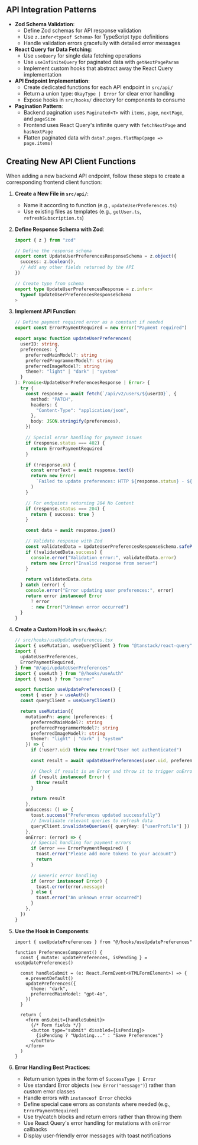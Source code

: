 ## API Integration Patterns

- **Zod Schema Validation**:
  - Define Zod schemas for API response validation
  - Use `z.infer<typeof Schema>` for TypeScript type definitions
  - Handle validation errors gracefully with detailed error messages
- **React Query for Data Fetching**:
  - Use `useQuery` for single data fetching operations
  - Use `useInfiniteQuery` for paginated data with `getNextPageParam`
  - Implement custom hooks that abstract away the React Query implementation
- **API Endpoint Implementation**:
  - Create dedicated functions for each API endpoint in `src/api/`
  - Return a union type: `OkayType | Error` for clear error handling
  - Expose hooks in `src/hooks/` directory for components to consume
- **Pagination Pattern**:
  - Backend pagination uses `Paginated<T>` with `items`, `page`, `nextPage`, and `pageSize`
  - Frontend uses React Query's infinite query with `fetchNextPage` and `hasNextPage`
  - Flatten paginated data with `data?.pages.flatMap(page => page.items)`

## Creating New API Client Functions

When adding a new backend API endpoint, follow these steps to create a corresponding frontend client function:

1. **Create a New File in `src/api/`**:
   - Name it according to function (e.g., `updateUserPreferences.ts`)
   - Use existing files as templates (e.g., `getUser.ts`, `refreshSubscription.ts`)

2. **Define Response Schema with Zod**:

   ```typescript
   import { z } from "zod"

   // Define the response schema
   export const UpdateUserPreferencesResponseSchema = z.object({
     success: z.boolean(),
     // Add any other fields returned by the API
   })

   // Create type from schema
   export type UpdateUserPreferencesResponse = z.infer<
     typeof UpdateUserPreferencesResponseSchema
   >
   ```

3. **Implement API Function**:

   ```typescript
   // Define payment required error as a constant if needed
   export const ErrorPaymentRequired = new Error("Payment required")

   export async function updateUserPreferences(
     userID: string,
     preferences: {
       preferredMainModel?: string
       preferredProgrammerModel?: string
       preferredImageModel?: string
       theme?: "light" | "dark" | "system"
     }
   ): Promise<UpdateUserPreferencesResponse | Error> {
     try {
       const response = await fetch(`/api/v2/users/${userID}`, {
         method: "PATCH",
         headers: {
           "Content-Type": "application/json",
         },
         body: JSON.stringify(preferences),
       })

       // Special error handling for payment issues
       if (response.status === 402) {
         return ErrorPaymentRequired
       }

       if (!response.ok) {
         const errorText = await response.text()
         return new Error(
           `Failed to update preferences: HTTP ${response.status} - ${errorText}`
         )
       }

       // For endpoints returning 204 No Content
       if (response.status === 204) {
         return { success: true }
       }

       const data = await response.json()

       // Validate response with Zod
       const validatedData = UpdateUserPreferencesResponseSchema.safeParse(data)
       if (!validatedData.success) {
         console.error("Validation error:", validatedData.error)
         return new Error("Invalid response from server")
       }

       return validatedData.data
     } catch (error) {
       console.error("Error updating user preferences:", error)
       return error instanceof Error
         ? error
         : new Error("Unknown error occurred")
     }
   }
   ```

4. **Create a Custom Hook in `src/hooks/`**:

   ```typescript
   // src/hooks/useUpdatePreferences.tsx
   import { useMutation, useQueryClient } from "@tanstack/react-query"
   import {
     updateUserPreferences,
     ErrorPaymentRequired,
   } from "@/api/updateUserPreferences"
   import { useAuth } from "@/hooks/useAuth"
   import { toast } from "sonner"

   export function useUpdatePreferences() {
     const { user } = useAuth()
     const queryClient = useQueryClient()

     return useMutation({
       mutationFn: async (preferences: {
         preferredMainModel?: string
         preferredProgrammerModel?: string
         preferredImageModel?: string
         theme?: "light" | "dark" | "system"
       }) => {
         if (!user?.uid) throw new Error("User not authenticated")

         const result = await updateUserPreferences(user.uid, preferences)

         // Check if result is an Error and throw it to trigger onError
         if (result instanceof Error) {
           throw result
         }

         return result
       },
       onSuccess: () => {
         toast.success("Preferences updated successfully")
         // Invalidate relevant queries to refresh data
         queryClient.invalidateQueries({ queryKey: ["userProfile"] })
       },
       onError: (error) => {
         // Special handling for payment errors
         if (error === ErrorPaymentRequired) {
           toast.error("Please add more tokens to your account")
           return
         }

         // Generic error handling
         if (error instanceof Error) {
           toast.error(error.message)
         } else {
           toast.error("An unknown error occurred")
         }
       },
     })
   }
   ```

5. **Use the Hook in Components**:

   ```tsx
   import { useUpdatePreferences } from "@/hooks/useUpdatePreferences"

   function PreferencesComponent() {
     const { mutate: updatePreferences, isPending } = useUpdatePreferences()

     const handleSubmit = (e: React.FormEvent<HTMLFormElement>) => {
       e.preventDefault()
       updatePreferences({
         theme: "dark",
         preferredMainModel: "gpt-4o",
       })
     }

     return (
       <form onSubmit={handleSubmit}>
         {/* Form fields */}
         <button type="submit" disabled={isPending}>
           {isPending ? "Updating..." : "Save Preferences"}
         </button>
       </form>
     )
   }
   ```

6. **Error Handling Best Practices**:
   - Return union types in the form of `SuccessType | Error`
   - Use standard Error objects (`new Error("message")`) rather than custom error classes
   - Handle errors with `instanceof Error` checks
   - Define special case errors as constants where needed (e.g., `ErrorPaymentRequired`)
   - Use try/catch blocks and return errors rather than throwing them
   - Use React Query's error handling for mutations with `onError` callbacks
   - Display user-friendly error messages with toast notifications
